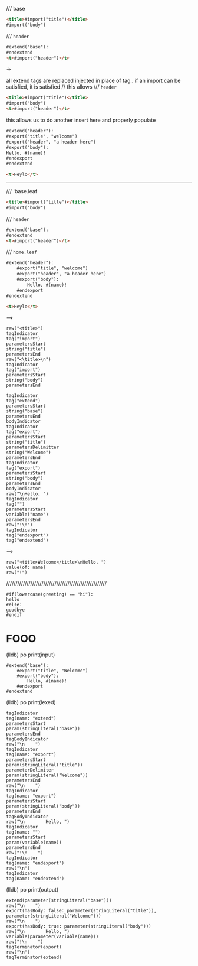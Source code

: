 /// base

```html
<title>#import("title")</title>
#import("body")
```

/// `header`

```html
#extend("base"):
#endextend
<t>#import("header")</t>
```

=> 

all extend tags are replaced injected in place of tag..
if an import can be satisfied, it is satisfied
// this allows 
/// `header`
```html
<title>#import("title")</title>
#import("body")
<t>#import("header")</t>
```

this allows us to do another insert here and properly populate

```html
#extend("header"):
#export("title", "welcome")
#export("header", "a header here")
#export("body"): 
Hello, #(name)! 
#endexport
#endextend

<t>Heylo</t>
```

**********************************************

/// 'base.leaf

```html
<title>#import("title")</title>
#import("body")
```

/// `header`

```html
#extend("base"):
#endextend
<t>#import("header")</t>
```

/// `home.leaf`

```html
#extend("header"):
    #export("title", "welcome")
    #export("header", "a header here")
    #export("body"): 
        Hello, #(name)! 
    #endexport
#endextend

<t>Heylo</t>
```

==>

```
raw("<title>")
tagIndicator
tag("import")
parametersStart
string("title")
parametersEnd
raw("<\title>\n")
tagIndicator
tag("import")
parametersStart
string("body")
parametersEnd
```

```
tagIndicator
tag("extend")
parametersStart
string("base")
parametersEnd
bodyIndicator
tagIndicator
tag("export")
parametersStart
string("title")
parametersDelimitter
string("Welcome")
parametersEnd
tagIndicator
tag("export")
parametersStart
string("body")
parametersEnd
bodyIndicator
raw("\nHello, ")
tagIndicator
tag("")
parametersStart
variable("name")
parametersEnd
raw("!\n")
tagIndicator
tag("endexport")
tag("endextend")
```

==>

```
raw("<title>Welcome</title>\nHello, ")
value(of: name)
raw("!")
```

//////////////////////////////////////////////////////

```
#if(lowercase(greeting) == "hi"):
hello
#else:
goodbye
#endif
```

# FOOO

(lldb) po print(input)
```
#extend("base"):
    #export("title", "Welcome")
    #export("body"):
        Hello, #(name)!
    #endexport
#endextend
```

(lldb) po print(lexed)
```
tagIndicator
tag(name: "extend")
parametersStart
param(stringLiteral("base"))
parametersEnd
tagBodyIndicator
raw("\n    ")
tagIndicator
tag(name: "export")
parametersStart
param(stringLiteral("title"))
parameterDelimiter
param(stringLiteral("Welcome"))
parametersEnd
raw("\n    ")
tagIndicator
tag(name: "export")
parametersStart
param(stringLiteral("body"))
parametersEnd
tagBodyIndicator
raw("\n        Hello, ")
tagIndicator
tag(name: "")
parametersStart
param(variable(name))
parametersEnd
raw("!\n    ")
tagIndicator
tag(name: "endexport")
raw("\n")
tagIndicator
tag(name: "endextend")
```

(lldb) po print(output)
```
extend(parameter(stringLiteral("base")))
raw("\n    ")
export(hasBody: false: parameter(stringLiteral("title")), parameter(stringLiteral("Welcome")))
raw("\n    ")
export(hasBody: true: parameter(stringLiteral("body")))
raw("\n        Hello, ")
variable(parameter(variable(name)))
raw("!\n    ")
tagTerminator(export)
raw("\n")
tagTerminator(extend)
```
